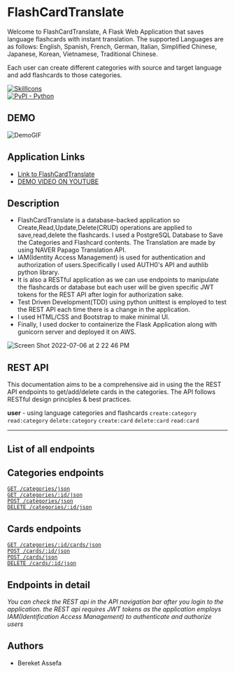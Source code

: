 # FlashCardTranslate

Welcome to FlashCardTranslate, A Flask Web Application that saves language flashcards with instant translation. The supported Languages are as follows: English, Spanish, French, German, Italian, Simplified Chinese, Japanese, Korean, Vietnamese, Traditional Chinese.

Each user can create different categories with source and target language and add flashcards to those categories.

[![SkillIcons](https://skillicons.dev/icons?i=js,ts,html,css,nodejs,py,tailwind,vue,nuxt,mongodb,prisma,docker,figma)](https://skillicons.dev)<br/>
[![PyPI - Python](https://img.shields.io/pypi/pyversions/iconsdk?logo=pypi)](https://pypi.org/project/iconsdk)

## DEMO
![DemoGIF](./FlashCardTranslate.gif)

## Application Links

- [Link to FlashCardTranslate](https://rabberdabber.dpgon835n9iag.ap-northeast-2.cs.amazonlightsail.com/) 
- [DEMO VIDEO ON YOUTUBE](https://www.youtube.com/watch?v=5PazVSe5JI8&t=4s&ab_channel=bereketsiyum)

## Description
- FlashCardTranslate is a database-backed application so Create,Read,Update,Delete(CRUD) operations are applied to save,read,delete the flashcards. I used a PostgreSQL Database to Save the Categories and Flashcard contents. The Translation are made by using NAVER Papago Translation API.
- IAM(Identity Access Management) is used for authentication and authorization of users.Specifically I used AUTH0's API and authlib python library. 
- It is also a RESTful application as we can use endpoints to manipulate the flashcards or database but each user will be given specific JWT tokens for the REST API after login for authorization sake. 
- Test Driven Development(TDD) using python unittest is employed to test the REST API each time there is a change in the application. 
- I used HTML/CSS and Bootstrap to make minimal UI.
- Finally, I used docker to containerize the Flask Application along with gunicorn server and deployed it on AWS.

![Screen Shot 2022-07-06 at 2 22 46 PM](https://user-images.githubusercontent.com/60803336/177474975-d9ea3ffe-d600-430b-bda8-82aa629504dc.png)


## REST API

This documentation aims to be a comprehensive aid in using the the REST API endpoints to get/add/delete cards in the categories. The API follows RESTful design principles & best practices.


**user** - using language categories and flashcards
`create:category`
`read:category`
`delete:category`
`create:card`
`delete:card`
`read:card`

---

## List of all endpoints

## Categories endpoints
[`GET /categories/json`](#get-categories)  
[`GET /categories/:id/json`](#get-categoriesid)  
[`POST /categories/json`](#post-categories)   
[`DELETE /categories/:id/json`](#delete-categoriesid)

## Cards endpoints
[`GET /categories/:id/cards/json`](#get-categoriesidcards)  
[`POST /cards/:id/json`](#post-cardsid)   
[`POST /cards/json`](#post-cards)   
[`DELETE /cards/:id/json`](#delete-cardsid) 

## Endpoints in detail

*You can check the REST api in the API navigation bar after you login to the application. the REST api requires JWT tokens as the application employs IAM(Identification Access Management) to authenticate and authorize users*


## Authors

+ Bereket Assefa

